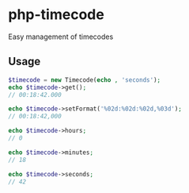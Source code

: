 # php-timecode
Easy management of timecodes

## Usage

```php
$timecode = new Timecode(echo , 'seconds');
echo $timecode->get();
// 00:18:42.000

echo $timecode->setFormat('%02d:%02d:%02d,%03d');
// 00:18:42,000

echo $timecode->hours;
// 0

echo $timecode->minutes;
// 18

echo $timecode->seconds;
// 42
```
